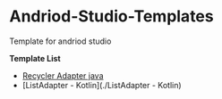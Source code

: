 # Andriod-Studio-Templates
Template for andriod studio
 
**Template List**
 - [Recycler Adapter java](./Adapter)
 - [ListAdapter - Kotlin](./ListAdapter - Kotlin)
